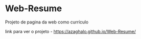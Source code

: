 # Web-Resume
Projeto de pagina da web como currículo

link para ver o projeto - https://azaghalo.github.io/Web-Resume/
